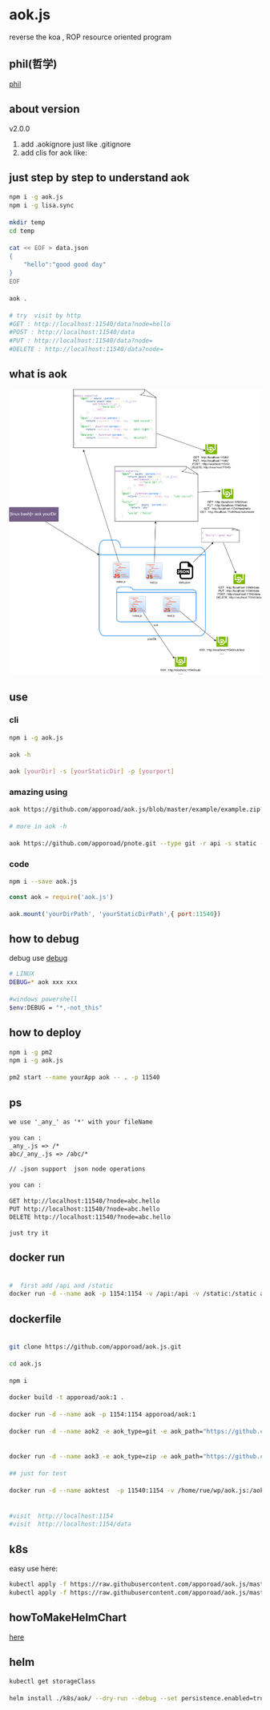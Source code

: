 # aok.js
reverse the koa , ROP resource oriented program

## phil(哲学)

[phil](./phil.md)

## about version 

v2.0.0 
1. add .aokignore just like .gitignore
2. add clis for aok like:


## just step by step to understand aok

```bash
npm i -g aok.js
npm i -g lisa.sync

mkdir temp
cd temp

cat << EOF > data.json
{
    "hello":"good good day"
}
EOF

aok . 

# try  visit by http
#GET : http://localhost:11540/data?node=hello
#POST : http://localhost:11540/data
#PUT : http://localhost:11540/data?node=
#DELETE : http://localhost:11540/data?node=
```

## what is aok

<div align=center><img src="https://raw.githubusercontent.com/apporoad/aok.js/master/docs/aok.js.png"/></div>  

## use

### cli
```bash
npm i -g aok.js

aok -h 

aok [yourDir] -s [yourStaticDir] -p [yourport]

```

### amazing using
```bash
aok https://github.com/apporoad/aok.js/blob/master/example/example.zip?raw=true --type zip

# more in aok -h

aok https://github.com/apporoad/pnote.git --type git -r api -s static -w pnote -d

```

### code
```bash
npm i --save aok.js
```
```js
const aok = require('aok.js')

aok.mount('yourDirPath', 'yourStaticDirPath',{ port:11540})

```

## how to debug
debug use [debug](https://www.npmjs.com/package/debug)
```bash
# LINUX
DEBUG=* aok xxx xxx

#windows powershell
$env:DEBUG = "*,-not_this"
```
## how to deploy
```bash
npm i -g pm2
npm i -g aok.js

pm2 start --name yourApp aok -- . -p 11540

```


## ps
```
we use '_any_' as '*' with your fileName

you can : 
_any_.js => /*
abc/_any_.js => /abc/*

```

```
// .json support  json node operations

you can :

GET http://localhost:11540/?node=abc.hello
PUT http://localhost:11540/?node=abc.hello
DELETE http://localhost:11540/?node=abc.hello

just try it

```


## docker run 

```bash

#  first add /api and /static
docker run -d --name aok -p 1154:1154 -v /api:/api -v /static:/static apporoad/aok:1

```



## dockerfile
```bash

git clone https://github.com/apporoad/aok.js.git

cd aok.js

npm i

docker build -t apporoad/aok:1 .

docker run -d --name aok -p 1154:1154 apporoad/aok:1 

docker run -d --name aok2 -e aok_type=git -e aok_path="https://github.com/apporoad/pnote.git" -e aok_param="-r api -s static" -p 1154:1154 apporoad/aok:2 


docker run -d --name aok3 -e aok_type=zip -e aok_path="https://github.com/apporoad/pnote/blob/master/pnote.zip?raw=true" -e aok_param="-r api -s static" -p 1154:1154 apporoad/aok:2 

## just for test

docker run -d --name aoktest  -p 11540:1154 -v /home/rue/wp/aok.js:/aok apporoad/aok:2


#visit  http://localhost:1154
#visit  http://localhost:1154/data
```

## k8s

easy use here:

```bash
kubectl apply -f https://raw.githubusercontent.com/apporoad/aok.js/master/k8s/example/aok.yaml
kubectl apply -f https://raw.githubusercontent.com/apporoad/aok.js/master/k8s/example/ingress-aok.yaml

```

## howToMakeHelmChart

[here](./howToMakeHelmChart.md)

## helm


```bash
kubectl get storageClass

helm install ./k8s/aok/ --dry-run --debug --set persistence.enabled=true,persistence.storageClass="xxxxxx",ingress.enabled=true

```

